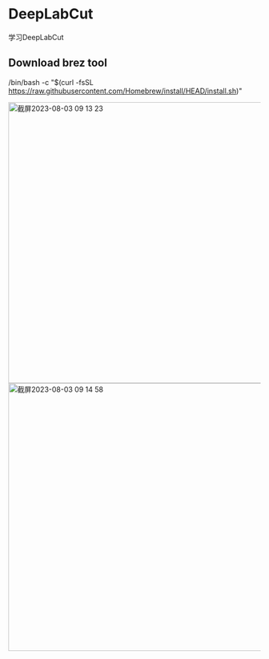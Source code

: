 # DeepLabCut
学习DeepLabCut

## Download brez tool
/bin/bash -c "$(curl -fsSL https://raw.githubusercontent.com/Homebrew/install/HEAD/install.sh)"

<img width="560" alt="截屏2023-08-03 09 13 23" src="https://github.com/Ruoqi277/DeepLabCut/assets/132852026/644e9fe5-3a79-47b0-a015-88927d5486be">

<img width="534" alt="截屏2023-08-03 09 14 58" src="https://github.com/Ruoqi277/DeepLabCut/assets/132852026/21cc2c06-e28d-4e50-88ff-4381fd7fbd38">
